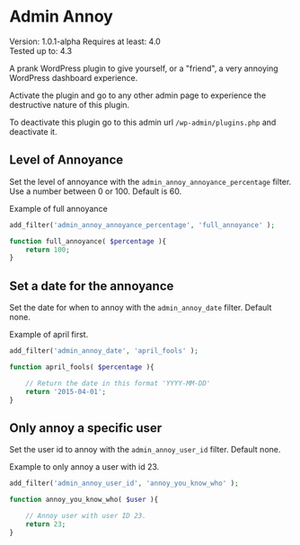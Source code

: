 # Admin Annoy

Version:           1.0.1-alpha 
Requires at least: 4.0  
Tested up to:      4.3

A prank WordPress plugin to give yourself, or a "friend", a very annoying WordPress dashboard experience.

Activate the plugin and go to any other admin page to experience the destructive nature of this plugin.

To deactivate this plugin go to this admin url `/wp-admin/plugins.php` and deactivate it. 

## Level of Annoyance
Set the level of annoyance with the `admin_annoy_annoyance_percentage` filter. Use a number between 0 or 100.  Default is 60.

Example of full annoyance

```php
add_filter('admin_annoy_annoyance_percentage', 'full_annoyance' );

function full_annoyance( $percentage ){
	return 100;
}
```

## Set a date for the annoyance
Set the date for when to annoy with the `admin_annoy_date` filter. Default none.

Example of april first.
```php
add_filter('admin_annoy_date', 'april_fools' );

function april_fools( $percentage ){

	// Return the date in this format 'YYYY-MM-DD'
	return '2015-04-01';
}
```

## Only annoy a specific user
Set the user id to annoy with the `admin_annoy_user_id` filter. Default none.

Example to only annoy a user with id 23.
```php
add_filter('admin_annoy_user_id', 'annoy_you_know_who' );

function annoy_you_know_who( $user ){

	// Annoy user with user ID 23.
	return 23;
}
```